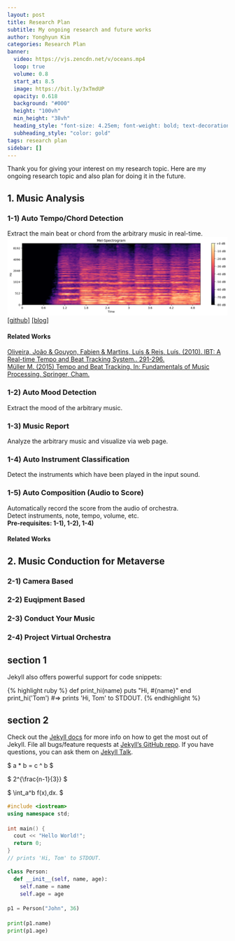 ```yaml
---
layout: post
title: Research Plan
subtitle: My ongoing research and future works 
author: Yonghyun Kim
categories: Research Plan
banner:
  video: https://vjs.zencdn.net/v/oceans.mp4
  loop: true
  volume: 0.8
  start_at: 8.5
  image: https://bit.ly/3xTmdUP
  opacity: 0.618
  background: "#000"
  height: "100vh"
  min_height: "38vh"
  heading_style: "font-size: 4.25em; font-weight: bold; text-decoration: underline"
  subheading_style: "color: gold"
tags: research plan 
sidebar: []
---
```


Thank you for giving your interest on my research topic. Here are my ongoing research topic and also plan for doing it in the future.

## 1. Music Analysis
###  1-1) Auto Tempo/Chord Detection
  Extract the main beat or chord from the arbitrary music in real-time.   
  <img src = "https://raw.githubusercontent.com/yonghyunk1m/yonghyunk1m.github.io/master/assets/images/research-plan-1-1.png">
  [\[github\]](https://github.com/yonghyunk1m/Main_Music_Note-Beat_Analysis)
  [\[blog\]](https://github.com/yonghyunk1m/Main_Music_Note-Beat_Analysis)   
#### Related Works   
[Oliveira, João & Gouyon, Fabien & Martins, Luis & Reis, Luís. (2010). IBT: A Real-time Tempo and Beat Tracking System.. 291-296.](https://citeseerx.ist.psu.edu/viewdoc/download?doi=10.1.1.929.9481&rep=rep1&type=pdf)   
[Müller M. (2015) Tempo and Beat Tracking. In: Fundamentals of Music Processing. Springer, Cham.](https://www.audiolabs-erlangen.de/resources/MIR/FMP/C6/C6.html)   
   
###  1-2) Auto Mood Detection
  Extract the mood of the arbitrary music.
###  1-3) Music Report
  Analyze the arbitrary music and visualize via web page. 
###  1-4) Auto Instrument Classification
  Detect the instruments which have been played in the input sound.
###  1-5) Auto Composition (Audio to Score)
  Automatically record the score from the audio of orchestra.   
  Detect instruments, note, tempo, volume, etc.   
  **Pre-requisites: 1-1), 1-2), 1-4)**
  
#### Related Works
  

## 2. Music Conduction for Metaverse

###  2-1) Camera Based
###  2-2) Euqipment Based
###  2-3) Conduct Your Music
###  2-4) Project Virtual Orchestra

## section 1

Jekyll also offers powerful support for code snippets:

{% highlight ruby %}
def print_hi(name)
puts "Hi, #{name}"
end
print_hi('Tom')
#=> prints 'Hi, Tom' to STDOUT.
{% endhighlight %}

## section 2

Check out the [Jekyll docs][jekyll-docs] for more info on how to get the most out of Jekyll. File all bugs/feature requests at [Jekyll’s GitHub repo][jekyll-gh]. If you have questions, you can ask them on [Jekyll Talk][jekyll-talk].

[jekyll-docs]: https://jekyllrb.com/docs/home
[jekyll-gh]: https://github.com/jekyll/jekyll
[jekyll-talk]: https://talk.jekyllrb.com/

$ a \* b = c ^ b $

$ 2^{\frac{n-1}{3}} $

$ \int_a^b f(x)\,dx. $

```cpp
#include <iostream>
using namespace std;

int main() {
  cout << "Hello World!";
  return 0;
}
// prints 'Hi, Tom' to STDOUT.
```

```python
class Person:
  def __init__(self, name, age):
    self.name = name
    self.age = age

p1 = Person("John", 36)

print(p1.name)
print(p1.age)
```
